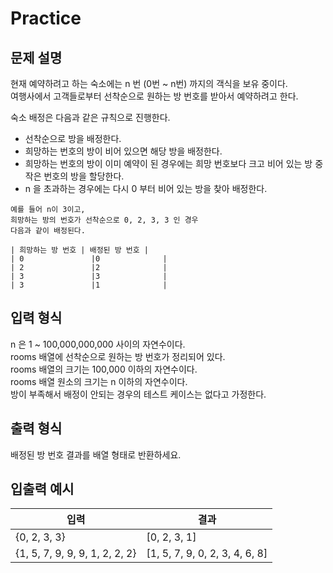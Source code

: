 Practice
===

문제 설명
---

현재 예약하려고 하는 숙소에는 n 번 (0번 ~ n번) 까지의 객식을 보유 중이다.  
여행사에서 고객들로부터 선착순으로 원하는 방 번호를 받아서 예약하려고 한다.

숙소 배정은 다음과 같은 규칙으로 진행한다.  
* 선착순으로 방을 배정한다.  
* 희망하는 번호의 방이 비어 있으면 해당 방을 배정한다.  
* 희망하는 번호의 방이 이미 예약이 된 경우에는 희망 번호보다 크고 비어 있는 방 중 작은 번호의 방을 할당한다.  
* n 을 초과하는 경우에는 다시 0 부터 비어 있는 방을 찾아 배정한다.

```text
예를 들어 n이 3이고,  
희망하는 방의 번호가 선착순으로 0, 2, 3, 3 인 경우  
다음과 같이 배정된다.

| 희망하는 방 번호 | 배정된 방 번호 |
| 0               |0              |
| 2               |2              |
| 3               |3              |
| 3               |1              |

```


입력 형식
---

n 은 1 ~ 100,000,000,000 사이의 자연수이다.  
rooms 배열에 선착순으로 원하는 방 번호가 정리되어 있다.  
rooms 배열의 크기는 100,000 이하의 자연수이다.  
rooms 배열 원소의 크기는 n 이하의 자연수이다.  
방이 부족해서 배정이 안되는 경우의 테스트 케이스는 없다고 가정한다.


출력 형식
---
배정된 방 번호 결과를 배열 형태로 반환하세요.


입출력 예시
---
| 입력                             | 결과                             |
|--------------------------------|--------------------------------|
| {0, 2, 3, 3}                   | [0, 2, 3, 1]                   |
| {1, 5, 7, 9, 9, 9, 1, 2, 2, 2} | [1, 5, 7, 9, 0, 2, 3, 4, 6, 8] |
